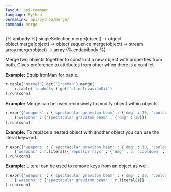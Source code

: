 ```yaml
---
layout: api-command 
language: Python
permalink: api/python/merge/
command: merge 
---
```


{% apibody %}
singleSelection.merge(object) → object
object.merge(object) → object
sequence.merge(object) → stream
array.merge(object) → array
{% endapibody %}

Merge two objects together to construct a new object with properties from both. Gives preference to attributes from other when there is a conflict.

__Example:__ Equip IronMan for battle.

```py
r.table('marvel').get('IronMan').merge(
    r.table('loadouts').get('alienInvasionKit')
).run(conn)
```

__Example:__ Merge can be used recursively to modify object within objects.

```py
r.expr({'weapons' : {'spectacular graviton beam' : {'dmg' : 10, 'cooldown' : 20}}}).merge(
    {'weapons' : {'spectacular graviton beam' : {'dmg' : 10}}}
).run(conn)
```


__Example:__ To replace a nested object with another object you can use the literal keyword.

```py
r.expr({'weapons' : {'spectacular graviton beam' : {'dmg' : 10, 'cooldown' : 20}}}).merge(
    {'weapons' : r.literal({'repulsor rays' : {'dmg' : 3, 'cooldown' : 0}})}
).run(conn)
```


__Example:__ Literal can be used to remove keys from an object as well.

```py
r.expr({'weapons' : {'spectacular graviton beam' : {'dmg' : 10, 'cooldown' : 20}}}).merge(
    {'weapons' : {'spectacular graviton beam' : r.literal()}}
).run(conn)
```

